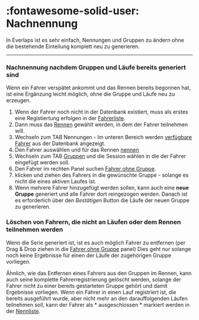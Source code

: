 # :fontawesome-solid-user: Nachnennung

In Everlaps ist es sehr einfach, Nennungen und Gruppen zu ändern ohne die bestehende Einteilung komplett neu zu generieren.

---

### Nachnennung nachdem Gruppen und Läufe bereits generiert sind

Wenn ein Fahrer verspätet ankommt und das Rennen bereits begonnen hat, ist eine Ergänzung leicht möglich, ohne die Gruppe und Läufe neu zu erzeugen.

1. Wenn der Fahrer noch nicht in der Datenbank existiert, muss als erstes eine Registiertung erfolgen in der [Fahrerliste](../user-guide/drivers.md).
2. Dann muss das [Rennen](../user-guide/races.md) gewählt werden, in dem der Fahrer teilnehmen will.
3. Wechseln zum TAB Nennungen - Im unteren Bereich werden [verfügbare Fahrer](../user-guide/races.md#pilotos-disponibles) aus der Datenbank angezeigt.
4. Den Fahrer auswählen und für das Rennen [nennen](../user-guide/races.md#inscripciones)
5. Wechseln zum TAB [Gruppen](../user-guide/races.md#series) und die Session wählen in die der Fahrer eingefügt werden soll.
6. Den Fahrer im rechten Panel suchen [Fahrer ohne Gruppe](../user-guide/races.md#pilotos-sin-serie).
7. klicken und ziehen des Fahrers in die gewünschte Gruppe - solange es nicht die eines aktiven Laufes ist.
8. Wenn mehrere Fahrer hinzugefügt werden sollen, kann auch eine **neue Gruppe** generiert und alle Fahrer dort reingezogen werden. Danach ist es erforderlich über den *Bestätigen* Button die Läufe der neuen Gruppe zu generieren.

### Löschen von Fahrern, die nicht an Läufen oder dem Rennen teilnehmen werden

Wenn die Serie generiert ist, ist es auch möglich Fahrer zu entfernen (per Drag & Drop ziehen in die [Fahrer ohne Gruppe](../user-guide/races.md#pilotos-sin-serie) panel) Dies geht nur solange noch keine Ergebnisse für einen der Läufe der zugehörigen Gruppe vorliegen.

Ähnlich, wie das Entfernen eines Fahrers aus den Gruppen im Rennen, kann auch seine komplette Fahrerregistrierung gelöscht werden, solange der Fahrer nicht zu einer bereits gestarteten Gruppe gehört und damit Ergebnisse vorliegen.
Wenn ein Fahrer in einen Lauf registriert ist, die bereits ausgeführt wurde, aber nicht mehr an den darauffolgenden Läufen teilnehmen soll, kann der Fahrer als * ausgeschlossen * markiert werden in der [Nennliste](../user-guide/races.md#inscripciones).

